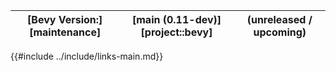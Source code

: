 |[Bevy Version:][maintenance]|[main (0.11-dev)][project::bevy]|(unreleased / upcoming)|
|---|---|---|

{{#include ../include/links-main.md}}

